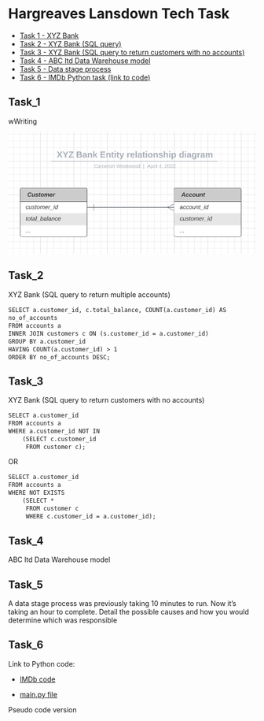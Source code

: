 # Hargreaves Lansdown Tech Task

* [Task 1 - XYZ Bank](#task_1)
* [Task 2 - XYZ Bank (SQL query)](#task_2)
* [Task 3 - XYZ Bank (SQL query to return customers with no accounts)](#task_3)
* [Task 4 - ABC ltd Data Warehouse model](#task_4)
* [Task 5 - Data stage process](#task_5)
* [Task 6 - IMDb Python task (link to code)](#task_6)


## Task_1


wWriting 

![XYZ Bank entity relationship diagram](xyz_bank_erd.png "XYZ Bank entity relationship diagram")


## Task_2 

XYZ Bank (SQL query to return multiple accounts)

```
SELECT a.customer_id, c.total_balance, COUNT(a.customer_id) AS no_of_accounts
FROM accounts a
INNER JOIN customers c ON (s.customer_id = a.customer_id)
GROUP BY a.customer_id
HAVING COUNT(a.customer_id) > 1
ORDER BY no_of_accounts DESC;
```

## Task_3

XYZ Bank (SQL query to return customers with no accounts)

```
SELECT a.customer_id
FROM accounts a
WHERE a.customer_id NOT IN
    (SELECT c.customer_id 
     FROM customer c);
```

OR

```
SELECT a.customer_id
FROM accounts a 
WHERE NOT EXISTS 
    (SELECT * 
     FROM customer c
     WHERE c.customer_id = a.customer_id);
```


## Task_4

ABC ltd Data Warehouse model


## Task_5

A data stage process was previously taking 10 minutes to run.  Now it’s taking an hour to complete.  Detail the possible causes and how you would determine which was responsible


## Task_6

Link to Python code:

* [IMDb code](task_6_imdb_code/)

* [main.py file](task_6_imdb_code/main.py)

Pseudo code version

